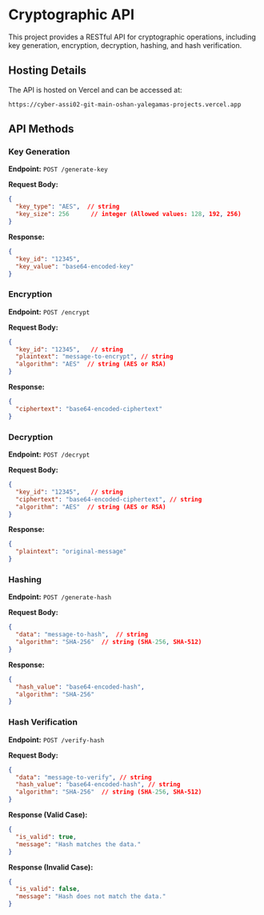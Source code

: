 # Cryptographic API

This project provides a RESTful API for cryptographic operations, including key generation, encryption, decryption, hashing, and hash verification.

## Hosting Details
The API is hosted on Vercel and can be accessed at:
```
https://cyber-assi02-git-main-oshan-yalegamas-projects.vercel.app
```

## API  Methods

### Key Generation
**Endpoint:** `POST /generate-key`

**Request Body:**
```json
{
  "key_type": "AES",  // string
  "key_size": 256      // integer (Allowed values: 128, 192, 256)
}
```

**Response:**
```json
{
  "key_id": "12345",
  "key_value": "base64-encoded-key"
}
```

### Encryption
**Endpoint:** `POST /encrypt`

**Request Body:**
```json
{
  "key_id": "12345",   // string
  "plaintext": "message-to-encrypt", // string
  "algorithm": "AES"  // string (AES or RSA)
}
```

**Response:**
```json
{
  "ciphertext": "base64-encoded-ciphertext"
}
```

### Decryption
**Endpoint:** `POST /decrypt`

**Request Body:**
```json
{
  "key_id": "12345",   // string
  "ciphertext": "base64-encoded-ciphertext", // string
  "algorithm": "AES"  // string (AES or RSA)
}
```

**Response:**
```json
{
  "plaintext": "original-message"
}
```

### Hashing
**Endpoint:** `POST /generate-hash`

**Request Body:**
```json
{
  "data": "message-to-hash",  // string
  "algorithm": "SHA-256"  // string (SHA-256, SHA-512)
}
```

**Response:**
```json
{
  "hash_value": "base64-encoded-hash",
  "algorithm": "SHA-256"
}
```

### Hash Verification
**Endpoint:** `POST /verify-hash`

**Request Body:**
```json
{
  "data": "message-to-verify", // string
  "hash_value": "base64-encoded-hash", // string
  "algorithm": "SHA-256"  // string (SHA-256, SHA-512)
}
```

**Response (Valid Case):**
```json
{
  "is_valid": true,
  "message": "Hash matches the data."
}
```

**Response (Invalid Case):**
```json
{
  "is_valid": false,
  "message": "Hash does not match the data."
}
```
